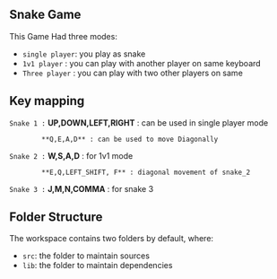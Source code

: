 ## Snake Game

This Game Had three modes:
- `single player`: you play as snake 
- `1v1 player`   : you can play with another player on same keyboard  
- `Three player` : you can play with two other players on same

## Key mapping
`Snake 1 :` **UP,DOWN,LEFT,RIGHT** :  can be used in single player mode 

            **Q,E,A,D** : can be used to move Diagonally

`Snake 2 :` **W,S,A,D** :   for 1v1 mode
 
            **E,Q,LEFT_SHIFT, F** : diagonal movement of snake_2 

`Snake 3 :` **J,M,N,COMMA** : for snake 3  

## Folder Structure

The workspace contains two folders by default, where:

- `src`: the folder to maintain sources
- `lib`: the folder to maintain dependencies